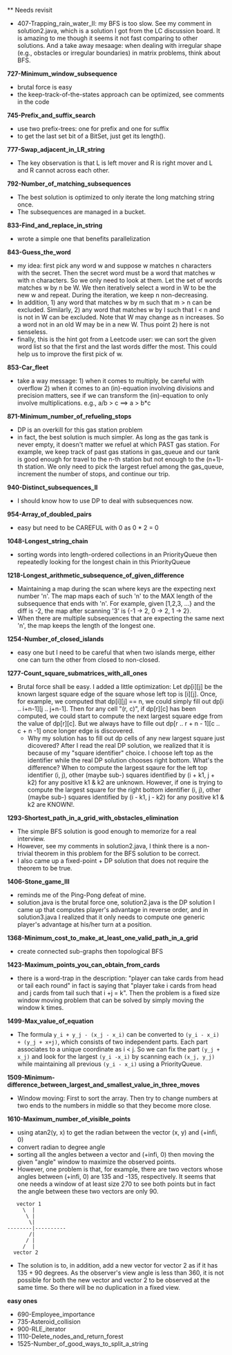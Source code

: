 ** Needs revisit
- 407-Trapping_rain_water_II: my BFS is too slow. See my comment in
  solution2.java, which is a solution I got from the LC discussion
  board. It is amazing to me though it seems it not fast comparing to
  other solutions.
  And a take away mesaage:
    when dealing with irregular shape (e.g., obstacles or irregular
    boundaries) in matrix problems, think about BFS. 

**727-Minimum_window_subsequence**
- brutal force is easy
- the keep-track-of-the-states approach can be optimized, see comments in the code

**745-Prefix_and_suffix_search**
- use two prefix-trees: one for prefix and one for suffix
- to get the last set bit of a BitSet, just get its length().

**777-Swap_adjacent_in_LR_string**
- The key observation is that L is left mover and R is right mover and L
   and R cannot across each other.

**792-Number_of_matching_subsequences**
- The best solution is optimized to only iterate the long matching string once.
- The subsequences are managed in a bucket.

**833-Find_and_replace_in_string**
- wrote a simple one that benefits parallelization

**843-Guess_the_word**
- my idea: first pick any word w and suppose w matches n characters
   with the secret.  Then the secret word must be a word that matches
   w with n characters.  So we only need to look at them. Let the set
   of words matches w by n be W.  We then iteratively select a word in
   W to be the new w and repeat.  During the iteration, we keep n
   non-decreasing.
- In addition, 1) any word that matches w by m such that m > n can be
   excluded.  Similarly, 2) any word that matches w by l such that l <
   n and is not in W can be excluded.  Note that W may change as n
   increases.  So a word not in an old W may be in a new W. Thus point
   2) here is not senseless.   
- finally, this is the hint got from a Leetcode user: we can sort the
   given word list so that the first and the last words differ the
   most.  This could help us to improve the first pick of w.

**853-Car_fleet**
- take a way message: 1) when it comes to multiply, be careful with overflow
                       2) when it comes to an (in)-equation involving divisions and precision matters,
		       	  see if we can transform the (in)-equation to only involve multiplications.
			  e.g., a/b > c ==> a > b*c

**871-Minimum_number_of_refueling_stops**
- DP is an overkill for this gas station problem
- in fact, the best solution is much simpler.  As long as the gas
tank is never empty, it doesn't matter we refuel at which PAST gas
station.  For example, we keep track of past gas stations in gas_queue
and our tank is good enough for travel to the n-th station but not
enough to the (n+1)-th station.  We only need to pick the largest
refuel among the gas_queue, increment the number of stops, and
continue our trip.

**940-Distinct_subsequences_II**
- I should know how to use DP to deal with subsequences now.

**954-Array_of_doubled_pairs**
- easy but need to be CAREFUL with 0 as 0 * 2 = 0

**1048-Longest_string_chain**
- sorting words into length-ordered collections in an PriorityQueue then repeatedly
looking for the longest chain in this PriorityQueue

**1218-Longest_arithmetic_subsequence_of_given_difference**
- Maintaining a map during the scan where keys are the expecting next
   number 'n'.  The map maps each of such 'n' to the MAX length
   of the subsequence that ends with 'n'.  For example,
   given
   [1,2,3, ...} and the diff is -2, the map after scanning '3' is {-1 -> 2, 0 -> 2, 1 -> 2}.
- When there are multiple subsequences that are expecting the same next 'n', the map keeps the length of the longest one.

**1254-Number_of_closed_islands**
- easy one but I need to be careful that when two islands merge, either one can turn the other from closed to non-closed.

**1277-Count_square_submatrices_with_all_ones**
- Brutal force shall be easy.  I added a little optimization: Let dp[i][j]
  be the known largest square edge of the square whose left top is
  [i][j].  Once, for example, we computed that dp[i][j] == n, we could
  simply fill out dp[i .. i+n-1][j .. j+n-1].  Then for any cell "(r,
  c)", if dp[r][c] has been computed, we could start to compute the
  next largest square edge from the value of dp[r][c].  But we always
  have to fille out dp[r .. r + n - 1][c .. c + n -1] once longer edge
  is discovered.
  - Why my solution has to fill out dp cells of any new largest square
  just dicovered?  After I read the real DP solution, we realized that
  it is because of my "square identifier" choice.  I choose left top
  as the identifier while the real DP solution chooses right bottom.
  What's the difference?  When to compute the largest sqaure for the
  left top identifier (i, j), other (maybe sub-) squares identified by
  (i + k1, j + k2) for any positive k1 & k2 are unknown.  However, if
  one is trying to compute the largest square for the right bottom
  identifier (i, j), other (maybe sub-) squares identified by (i - k1,
  j - k2) for any positive k1 & k2 are KNOWN!.

**1293-Shortest_path_in_a_grid_with_obstacles_elimination**
- The simple BFS solution is good enough to memorize for a real interview.
- However, see my comments in solution2.java, I think there is a
  non-trivial theorem in this problem for the BFS solution to be
  correct.
- I also came up a fixed-point + DP solution that does not require the
theorem to be true.

**1406-Stone_game_III**
- reminds me of the Ping-Pong defeat of mine.
- solution.java is the brutal force one, solution2.java is the DP solution
I came up that computes player's advantage in reverse order, and
in solution3.java I realized that it only needs to compute one generic
player's advantage at his/her turn at a position.

**1368-Minimum_cost_to_make_at_least_one_valid_path_in_a_grid**
- create connected sub-graphs then topological BFS

**1423-Maximum_points_you_can_obtain_from_cards**
- there is a word-trap in the description:  "player can take cards
from head or tail each round" in fact is saying that "player take i
cards from head and j cards from tail such that i +j = k".  Then the
problem is a fixed size window moving problem that can be solved by
simply moving the window k times.

**1499-Max_value_of_equation**
- The formula `y_i + y_j - (x_j - x_i)` can be converted to `(y_i -
  x_i) + (y_j + x+j)`, which consists of two independent parts.  Each
  part associates to a unique coordinate as i < j.  So we can fix the
  part `(y_j + x_j)` and look for the largest `(y_i -x_i)` by scanning
  each `(x_j, y_j)` while maintaining all previous `(y_i - x_i)` using
  a PriorityQueue.

**1509-Minimum-difference_between_largest_and_smallest_value_in_three_moves**
- Window moving: First to sort the array.  Then try to change numbers
   at two ends to the numbers in middle so that they become more
   close.

**1610-Maximum_number_of_visible_points**
- using atan2(y, x) to get the radian between the vector (x, y) and (+infi, 0)
- convert radian to degree angle
- sorting all the angles between a vector and (+infi, 0) then moving
  the given "angle" window to maximize the observed points.  
- However, one problem is that, for example, there are two vectors whose
  angles between (+infi, 0) are 135 and -135, respectively.  It seems
  that one needs a window of at least size 270 to see both points but
  in fact the angle between these two vectors are only 90. 
```
   vector 1
     \  |
      \	|
       \|
--------|----------
       /|
      / |         
     /  |
  vector 2
```
- The solution is to, in addition, add a new vector for vector 2 as if
  it has 135 + 90 degrees.  As the observer's view angle is less than
  360, it is not possible for both the new vector and vector 2 to be
  observed at the same time. So there will be no duplication in a fixed
  view.

**easy ones**
- 690-Employee_importance
- 735-Asteroid_collision
- 900-RLE_iterator
- 1110-Delete_nodes_and_return_forest
- 1525-Number_of_good_ways_to_split_a_string 
